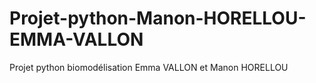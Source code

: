 # Projet-python-Manon-HORELLOU-EMMA-VALLON
Projet python biomodélisation Emma VALLON et Manon HORELLOU
